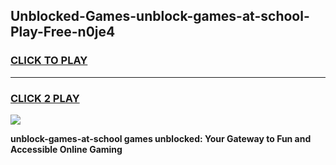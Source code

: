 
## Unblocked-Games-unblock-games-at-school-Play-Free-n0je4
<h3>
<a href="https://premium76.site?title=unblock-games-at-school&ref=18A1">CLICK TO PLAY</a></h3>
<hr>

<h3>
<a href="https://premium76.site?title=unblock-games-at-school&ref=18A1">CLICK 2 PLAY</a>
  
</h3>

<a href="https://premium76.site?title=unblock-games-at-school&ref=18A1"><img src="https://clearcache.store/games.png"></a>


**unblock-games-at-school games unblocked: Your Gateway to Fun and Accessible Online Gaming**
